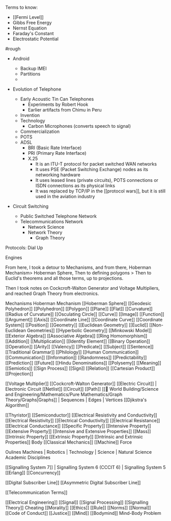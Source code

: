 Terms to know:
- [[Fermi Level]]
- Gibbs Free Energy
- Nernst Equation
- Faraday's Constant
- Electrostatic Potential

#rough 

- Android
	- Backup IMEI
	- Partitions
	- 
- Evolution of Telephone
	- Early Acoustic Tin Can Telephones
		- Experiments by Robert Hook
		- Earlier artifacts from Chimu in Peru
	- Invention
	- Technology
		- Carbon Microphones (converts speech to signal)
	- Commercialization
	- POTS
	- ADSL
		- BRI (Basic Rate Interface)
		- PRI (Primary Rate Interface)
		- X.25
			- It is an ITU-T protocol for packet switched WAN networks
			- It uses PSE (Packet Switching Exchange) nodes as its networking hardware
			- It uses leased lines (private circuits), POTS connections or ISDN connections as its physical links
			- It was replaced by TCP/IP in the [[protocol wars]], but it is still used in the aviation industry 

- Circuit Switching
	- Public Switched Telephone Network
	- Telecommunications Network
		- Network Science
		- Network Theory
			- Graph Theory

Protocols: Dial Up

Engines

From here, I took a detour to Mechanisms, and from there, Hoberman Mechanism> Hoberman Sphere, Then to defining polygons > Then to Euclid's theorems and all those terms, up to projections.

Then I took notes on Cockcroft-Walton Generator and Voltage Multipliers, and reached Graph Theory from electronics.

Mechanisms
Hoberman Mechanism
[[Hoberman Sphere]]
[[Geodesic Polyhedron]]
[[Polyhedron]]
[[Polygon]]
[[Plane]]
[[Flat]]
[[Curvature]]
[[Radius of Curvature]]
[[Osculating Circle]]
[[Curve]]
[[Image]]
[[Function]]
[[Argument]]
[[Axis]]
[[Coordinate Line]]
[[Coordinate Curve]]
[[Coordinate System]]
[[Position]]
[[Geometry]]
[[Euclidean Geometry]]
[[Euclid]]
[[Non-Euclidean Geometries]]
[[Hyperbolic Geometry]]
[[Minkowski Model]]
[[Exterior Algebra]]
[[Associative Algebra]]
[[Ring Homomorphism]]
[[Addition]]
[[Multiplication]]
[[Identity Element]]
[[Binary Operation]]
[[Operation]]
[[Arity]]
[[Valency]]
[[Predicate]]
[[Subject]]
[[Sentence]]
[[Traditional Grammar]]
[[Philology]]
[[Human Communication]]
[[Communication]]
[[Information]]
[[Randomness]]
[[Predictability]]
[[Prediction]]
[[Future]]
[[Hindu Denominations]]
[[Polysemy]]
[[Meaning]]
[[Semiotics]]
[[Sign Process]]
[[Sign]]
[[Relation]]
[[Cartesian Product]]
[[Projection]]

[[Voltage Multiplier]]
[[Cockcroft-Walton Generator]]
[[Electric Circuit]] | Electronic Circuit
[[Netlist]]
[[Circuit]]
[[Path]]
[[🔮 World Building/Science and Engineering/Mathematics/Pure Mathematics/Graph Theory/Graphs|Graphs]] | Sequences | Edges | Vertices
[[Djikstra's Algorithm]]

[[Thyristor]]
[[Semiconductor]]
[[Electrical Resistivity and Conductivity]]
[[Electrical Resistivity]]
[[Electrical Conductivity]]
[[Electrical Resistance]]
[[Electrical Conductance]]
[[Specific Property]]
[[Intensive Property]]
[[Extensive Property]]
[[Intensive and Extensive Properties]]
[[Mass]]
[[Intrinsic Property]]
[[Extrinsic Property]]
[[Intrinsic and Extrinsic Properties]]
Body
[[Classical Mechanics]]
[[Machine]]
Force

Oulines
Machines | Robotics | Technology | Science | Natural Science Academic Disciplines

[[Signalling System 7]] | Signalling System 6 (CCCIT 6) | Signalling System 5
[[Erlang]]
[[Concurrency]]

[[Digital Subscriber Line]]
[[Asymmetric Digital Subscriber Line]]

[[Telecommunication Terms]]

[[Electrical Engineering]]
[[Signal]]
[[Signal Processing]]
[[Signalling Theory]]
Cheating
[[Morality]]
[[Ethics]]
[[Rule]]
[[Norms]]
[[Normal]]
[[Code of Conduct]]
[[Justice]]
[[Mind]]
[[Bodymind]]
Mind-Body Problem